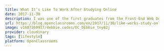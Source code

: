 ```yaml
---
title: What It’s Like To Work After Studying Online
date: 2017-11-30
description: I was one of the first graduates from the Front-End Web Development course. I had played around with different online courses in coding before, but really found what I was looking for with OpenClassrooms. Fast forward 8 months, I had completed all projects and managed to get myself a job at Logitravel, a holiday booking site based in Palma, Mallorca.
url: https://blog.openclassrooms.com/en/2017/11/30/like-works-study-online/
image: v1607269937/debbie.codes/OC_DEbbie_tny82j
provider: cloudinary
tags: [lifestyle]
platform: OpenClassrooms
---
```


